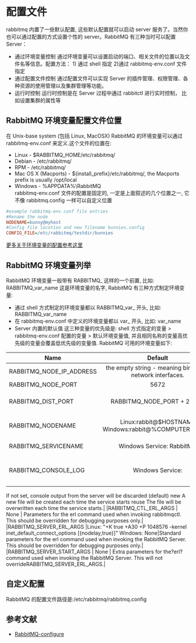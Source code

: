 # 配置文件

rabbitmq 内置了一些默认配置, 这些默认配置就可以启动 server 服务了。当然你也可以通过配置的方式设置个性的 server。RabbitMQ 有三种当时可以配置 Server：
* 通过环境变量控制
通过环境变量可以设置启动的端口、相关文件的位置以及文件名等信息。配置方法： 1) 通过 shell 指定 2)通过 rabbitmq-env.conf 文件指定
* 通过配置文件控制
通过配置文件可以实现 Server 的插件管理、权限管理、各种资源的使用管理以及集群管理等功能。
* 运行时控制
运行时控制是在 Server 过程中通过 rabbitctl 进行实时控制， 比如设置集群的属性等

## RabbitMQ 环境变量配置文件位置
在 Unix-base system (包括 Linux, MacOSX) RabbitMQ 的环境变量可以通过 rabbitmq-env.conf 来定义.这个文件的位置在:
* Linux - $RABBITMQ_HOME/etc/rabbitmq/
* Debian - /etc/rabbitmq/
* RPM - /etc/rabbitmq/
* Mac OS X (Macports) - ${install_prefix}/etc/rabbitmq/, the Macports prefix is usually /opt/local
* Windows - %APPDATA%\RabbitMQ\
rabbitmq-env.conf 文件的配置是固定的, 一定是上面叙述的几个位置之一, 它不像 rabbitmq.config 一样可以自定义位置
```ini
#example rabbitmq-env.conf file entries
#Rename the node
NODENAME=bunny@myhost
#Config file location and new filename bunnies.config
CONFIG_FILE=/etc/rabbitmq/testdir/bunnies
```
[更多关于环境变量的配置参考这里](http://www.rabbitmq.com/man/rabbitmq-env.conf.5.man.html)

## RabbitMQ 环境变量列举
RabbitMQ 环境变量一般带有 RABBITMQ_ 这样的一个前置, 比如: RABBITMQ_var_name 这是环境变量的名字, RabbitMQ 有三种方式制定环境变量:
* 通过 shell 方式制定的环境变量都以 RABBITMQ_var_ 开头, 比如: RABBITMQ_var_name
* 在 rabbitmq-env.conf 中定义的环境变量都以 var_ 开头, 比如: var_name
* Server 内置的默认值
这三种变量的优先级是: shell 方式指定的变量 > rabbitmq-env.conf 配置的变量 > 默认环境变量值, 并且相同名称的变量高优先级的变量会覆盖低优先级的变量值.  RabbitMQ 可用的环境变量如下:

| Name        | Default | Description|
| ------------- |:-------------:| -----:|
|RABBITMQ_NODE_IP_ADDRESS | the empty string - meaning bind to all network interfaces. | Change this if you only want to bind to one network interface.|
|RABBITMQ_NODE_PORT | 5672 | |
|RABBITMQ_DIST_PORT | RABBITMQ_NODE_PORT + 20000 | Port to use for clustering. Ignored if your config file setsinet_dist_listen_min or inet_dist_listen_max|
|RABBITMQ_NODENAME | Linux:rabbit@$HOSTNAME  Windows:rabbit@%COMPUTERNAME%| "The node name should be unique per erlang-node-and-machine combination. To run multiple nodes|
|RABBITMQ_SERVICENAME | Windows Service: RabbitMQ | The name of the installed service. This will appear in services.msc.|
|RABBITMQ_CONSOLE_LOG |Windows Service:| Set this variable to new or reuse to redirect console output from the server to a file named%RABBITMQ_SERVICENAME%.debug in the default RABBITMQ_BASE directory.
If not set, console output from the server will be discarded (default)
new A new file will be created each time the service starts
reuse The file will be overwritten each time the service starts.|
|RABBITMQ_CTL_ERL_ARGS | None | Parameters for the erl command used when invoking rabbitmqctl. This should be overridden for debugging purposes only.|
|RABBITMQ_SERVER_ERL_ARGS |Linux: "+K true +A30 +P 1048576 -kernel inet_default_connect_options [{nodelay,true}]"
Windows: None|Standard parameters for the erl command used when invoking the RabbitMQ Server. This should be overridden for debugging purposes only.|
|RABBITMQ_SERVER_START_ARGS | None | Extra parameters for the?erl?command used when invoking the RabbitMQ Server. This will not overrideRABBITMQ_SERVER_ERL_ARGS.|

## 自定义配置
RabbitMQ 的配置文件路径是:/etc/rabbitmq/rabbitmq.config　

## 参考文献
* [RabbitMQ-configure](http://www.rabbitmq.com/configure.html)
